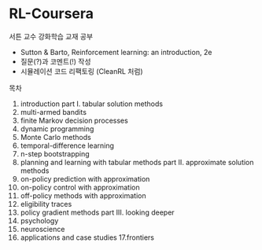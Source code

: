 # RL-Coursera
서튼 교수 강화학습 교재 공부
- Sutton & Barto, Reinforcement learning: an introduction, 2e
- 질문(?)과 코멘트(!) 작성
- 시뮬레이션 코드 리팩토링 (CleanRL 처럼)

목차
1. introduction
part I. tabular solution methods
2. multi-armed bandits
3. finite Markov decision processes
4. dynamic programming
5. Monte Carlo methods
6. temporal-difference learning
7. n-step bootstrapping
8. planning and learning with tabular methods
part II. approximate solution methods
9. on-policy prediction with approximation
10. on-policy control with approximation
11. off-policy methods with approximation
12. eligibility traces
13. policy gradient methods
part III. looking deeper
14. psychology
15. neuroscience
16. applications and case studies
17.frontiers
  
